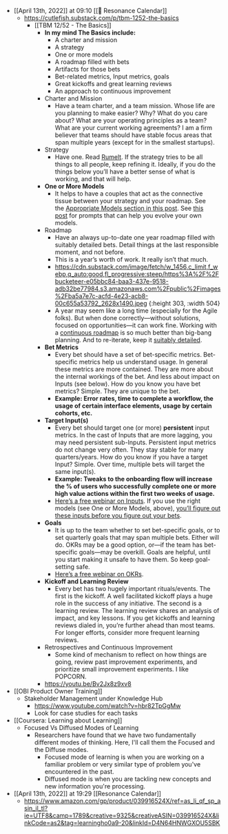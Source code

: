 - [[April 13th, 2022]] at 09:10 [[📅 Resonance Calendar]]
	- https://cutlefish.substack.com/p/tbm-1252-the-basics
		- [[TBM 12/52 - The Basics]]
			- **In my mind The Basics include:**
				- A charter and mission
				- A strategy
				- One or more models
				- A roadmap filled with bets
				- Artifacts for those bets
				- Bet-related metrics, Input metrics, goals
				- Great kickoffs and great learning reviews
				- An approach to continuous improvement
			- Charter and Mission
				- Have a team charter, and a team mission. Whose life are you planning to make easier? Why? What do you care about? What are your operating principles as a team? What are your current working agreements? I am a firm believer that teams should have stable focus areas that span multiple years (except for in the smallest startups).
			- Strategy
				- Have one. Read [Rumelt](https://www.amazon.com/Good-Strategy-Bad-Difference-Matters/dp/0307886239). If the strategy tries to be all things to all people, keep refining it. Ideally, if you do the things below you’ll have a better sense of what is working, and that will help.
			- **One or More Models**
				- It helps to have a couples that act as the connective tissue between your strategy and your roadmap. See the [Appropriate Models section in this post](https://cutlefish.substack.com/p/tbm-852-the-data-informed-product?utm_source=url&s=w). See [this post](https://cutlefish.substack.com/p/tbm-452-an-actionable-post-with-examples?s=w) for prompts that can help you evolve your own models.
			- Roadmap
				- Have an always up-to-date one year roadmap filled with suitably detailed bets. Detail things at the last responsible moment, and not before.
				- This is a year’s worth of work. It really isn’t that much.
				- https://cdn.substack.com/image/fetch/w_1456,c_limit,f_webp,q_auto:good,fl_progressive:steep/https%3A%2F%2Fbucketeer-e05bbc84-baa3-437e-9518-adb32be77984.s3.amazonaws.com%2Fpublic%2Fimages%2Fba5a7e7c-acfd-4e23-acb8-00c655a53792_2628x1490.jpeg {:height 303, :width 504}
				- A year may seem like a long time (especially for the Agile folks). But when done correctly—without solutions, focused on opportunities—it can work fine. Working with a [continuous roadmap](https://cutlefish.substack.com/p/tbm-2152-continuous-roadmapping?s=w) is so much better than big-bang planning. And to re-iterate, keep it [suitably detailed](https://cutlefish.substack.com/p/tbm-41b52-suitably-detailed-roadmap?s=w).
			- **Bet Metrics**
				- Every bet should have a set of bet-specific metrics. Bet-specific metrics help us understand usage. In general these metrics are more contained. They are more about the internal workings of the bet. And less about impact on Inputs (see below). How do you know you have bet metrics? Simple. They are unique to the bet.
				- __Example: Error rates, time to complete a workflow, the usage of certain interface elements, usage by certain cohorts, etc.__
			- **Target Input(s)**
				- Every bet should target one (or more) __persistent__ input metrics. In the cast of Inputs that are more lagging, you may need persistent sub-Inputs. Persistent input metrics do not change very often. They stay stable for many quarters/years. How do you know if you have a target Input? Simple. Over time, multiple bets will target the same input(s).
				- __Example: Tweaks to the onboarding flow will increase the % of users who successfully complete one or more high value actions within the first two weeks of usage.__
				- [Here’s a free webinar on Inputs](https://info.amplitude.com/north-star-inputs-flywheels). If you use the right models (see One or More Models, above), [you’ll figure out these inputs before you figure out your bets](https://cutlefish.substack.com/p/tbm-652-inputs-first-bets-next?s=w).
			- **Goals**
				- It is up to the team whether to set bet-specific goals, or to set quarterly goals that may span multiple bets. Either will do. OKRs may be a good option, or—if the team has bet-specific goals—may be overkill. Goals are helpful, until you start making it unsafe to have them. So keep goal-setting safe.
				- [Here’s a free webinar on OKRs](https://info.amplitude.com/growth-series-north-star-202108).
			- **Kickoff and Learning Review**
				- Every bet has two hugely important rituals/events. The first is the kickoff. A well facilitated kickoff plays a huge role in the success of any initiative. The second is a learning review. The learning review shares an analysis of impact, and key lessons. If you get kickoffs and learning reviews dialed in, you’re further ahead than most teams. For longer efforts, consider more frequent learning reviews.
			- Retrospectives and Continuous Improvement
				- Some kind of mechanism to reflect on how things are going, review past improvement experiments, and prioritize small improvement experiments. I like POPCORN.
			- https://youtu.be/Bv2Jx8z9xv8
- [[OBI Product Owner Training]]
	- Stakeholder Management under Knowledge Hub
		- https://www.youtube.com/watch?v=hbr82TpGgMw
		- Look for case studies for each tasks
- [[Coursera: Learning about Learning]]
	- Focused Vs Diffused Modes of Learning
		- Researchers have found that we have two fundamentally different modes of thinking. Here, I'll call them the Focused and the Diffuse modes.
			- Focused mode of learning is when you are working on a familiar problem or very similar type of problem you've encountered in the past.
			- Diffused mode is when you are tackling new concepts and new information you're processing.
- [[April 13th, 2022]] at 19:29 [[Resonance Calendar]]
	- https://www.amazon.com/gp/product/039916524X/ref=as_li_qf_sp_asin_il_tl?ie=UTF8&camp=1789&creative=9325&creativeASIN=039916524X&linkCode=as2&tag=learningho0a9-20&linkId=D4N64HNWGXOU5SBK